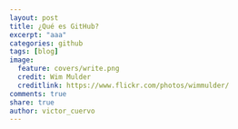 ```yaml
---
layout: post
title: ¿Qué es GitHub?
excerpt: "aaa"
categories: github
tags: [blog]
image:
  feature: covers/write.png
  credit: Wim Mulder
  creditlink: https://www.flickr.com/photos/wimmulder/
comments: true
share: true
author: victor_cuervo
---
```

